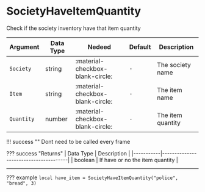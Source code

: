 # SocietyHaveItemQuantity
Check if the society inventory have that item quantity

| Argument              | Data Type                            | Nedeed                    | Default                       | Description
| ----------------------| ------------------------------------ | ------------------------- |-------------------------------|-------------
| `Society`                | string | :material-checkbox-blank-circle: | `-` | The society name
| `Item`                | string | :material-checkbox-blank-circle: | `-` | The item name
| `Quantity`                | number | :material-checkbox-blank-circle: | `-` | The item quantity

!!! success ""
    Dont need to be called every frame

??? success "Returns"
    | Data Type | Description                           |
    |-----------|---------------------------------------|
    | boolean   | If have or no the item quantity                          |


---
??? example
    ```
    local have_item = SocietyHaveItemQuantity("police", "bread", 3)
    ```